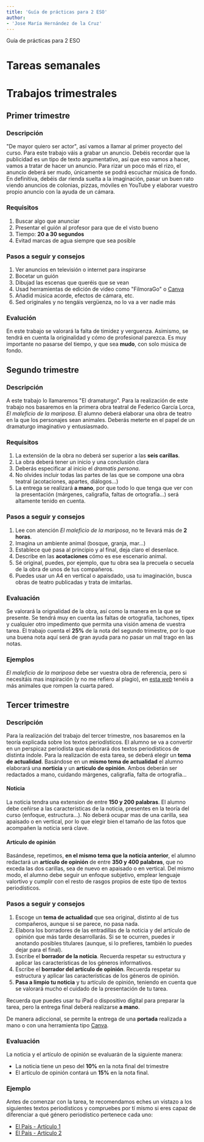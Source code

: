 ```yaml
---
title: 'Guía de prácticas para 2 ESO'
author:
- 'Jose María Hernández de la Cruz'
---
```


Guía de prácticas para 2 ESO

# Tareas semanales

# Trabajos trimestrales

## Primer trimestre
### Descripción
"De mayor quiero ser actor", así vamos a llamar al primer proyecto del curso. Para este trabajo váis a grabar un anuncio. Debéis recordar que la publicidad es un tipo de texto argumentativo, así que eso vamos a hacer, vamos a tratar de hacer un anuncio. Para rizar un poco más el rizo, el anuncio deberá ser mudo, únicamente se podrá escuchar música de fondo. En definitiva, debéis dar rienda suelta a la imaginación, pasar un buen rato viendo anuncios de colonias, pizzas, móviles en YouTube y elaborar vuestro propio anuncio con la ayuda de un cámara. 

### Requisitos
1. Buscar algo que anunciar
2. Presentar el guión al profesor para que de el visto bueno
3. Tiempo: **20 a 30 segundos**
4. Evitad marcas de agua siempre que sea posible


### Pasos a seguir y consejos
1. Ver anuncios en televisión o internet para inspirarse
2. Bocetar un guión
3. Dibujad las escenas que queréis que se vean
4. Usad herramientas de edición de video como "FilmoraGo" o [Canva](https://www.canva.com/)
5. Añadid música acorde, efectos de cámara, etc.
6. Sed originales y no tengáis vergüenza, no lo va a ver nadie más

### Evalución
En este trabajo se valorará la falta de timidez y verguenza. Asimismo, se tendrá en cuenta la originalidad y cómo de profesional parezca. Es muy importante no pasarse del tiempo, y que sea **mudo**, con solo música de fondo.

## Segundo trimestre
### Descripción
A este trabajo lo llamaremos "El dramaturgo". Para la realización de este trabajo nos basaremos en la primera obra teatral de Federico García Lorca, _El maleficio de la mariposa_. El alumno deberá elaborar una obra de teatro en la que los personajes sean animales. Deberás meterte en el papel de un dramaturgo imaginativo y entusiasmado.
### Requisitos
1. La extensión de la obra no deberá ser superior a las **seis carillas**.
2. La obra deberá tener un inicio y una conclusión clara
3. Deberás especificar al inicio el _dramatis persona_.
4. No olvides incluir todas las partes de las que se compone una obra teatral (acotaciones, apartes, diálogos...)
5. La entrega se realizará **a mano**, por que todo lo que tenga que ver con la presentación (márgenes, caligrafía, faltas de ortografía...) será altamente tenido en cuenta.


### Pasos a seguir y consejos
1. Lee con atención _El maleficio de la mariposa_, no te llevará más de **2 horas**.
2. Imagina un ambiente animal (bosque, granja, mar...)
3. Establece qué pasa al principio y al final, deja claro el desenlace.
4. Describe en las **acotaciones** cómo es ese escenario animal.
5. Sé original, puedes, por ejemplo, que tu obra sea la precuela o secuela de la obra de unos de tus compañeros.
6. Puedes usar un A4 en vertical o apaisdado, usa tu imaginación, busca obras de teatro publicadas y trata de imitarlas.

### Evaluación
Se valorará la orignalidad de la obra, así como la manera en la que se presente. Se tendrá muy en cuenta las faltas de ortografía, tachones, tipex y cualquier otro impedimento que permita una visión amena de vuestra tarea. El trabajo cuenta el **25%** de la nota del segundo trimestre, por lo que una buena nota aquí será de gran ayuda para no pasar un mal trago en las notas. 

### Ejemplos
_El maleficio de la mariposa_ debe ser vuestra obra de referencia, pero si necesitáis mas inspiración (y no me refiero al plagio), en [esta _web_](https://www.obrascortas.com/obra-sobre-el-trabajo-en-equipo-5-personajes/) tenéis a más animales que rompen la cuarta pared.

## Tercer trimestre
### Descripción
Para la realización del trabajo del tercer trimestre, nos basaremos en la teoría explicada sobre los textos periodísticos. El alumno se va a convertir en un perspicaz periodista que elaborará dos textos periodísticos de distinta índole. Para la realización de esta tarea, se deberá elegir un **tema de actualidad**. Basándose en un **mismo tema de actualidad** el alumno elaborará una **norticia** y un **artículo de opinión**. Ambos deberán ser redactados a mano, cuidando márgenes, caligrafía, falta de ortografía...

#### Noticia
La noticia tendra una extension de entre **150 y 200 palabras**. El alumno debe ceñirse a las características de la noticia, presentes en la teoría del curso (enfoque, estructura...). No deberá ocupar mas de una carilla, sea apaisado o en vertical, por lo que elegir bien el tamaño de las fotos que acompañen la noticia será clave. 

#### Artículo de opinión
Basándese, repetimos, **en el mismo tema que la noticia anterior**, el alumno redactará un **artículo de opinión** de entre **350 y 400 palabras**, que no exceda las dos carillas, sea de nuevo en apaisado o en vertical. Del mismo modo, el alumno debe seguir un enfoque subjetivo, emplear lenguaje valortivo y cumplir con el resto de rasgos propios de este tipo de textos periodísticos. 

### Pasos a seguir y consejos

1. Escoge un **tema de actualidad** que sea original, distinto al de tus compañeros, aunque si se parece, no pasa nada.
2. Elabora los borradores de las entradillas de la noticia y del artículo de
opinión que más tarde desarrollarás. Si se te ocurren, puedes ir anotando
posibles titulares (aunque, si lo prefieres, también lo puedes dejar para el
final).
3. Escribe el **borrador de la noticia**. Recuerda respetar su estructura y aplicar las características de los géneros informativos.
4. Escribe el **borrador del artículo de opinión**. Recuerda respetar su
estructura y aplicar las características de los géneros de opinión.
5. **Pasa a limpio tu noticia** y tu artículo de opinión, teniendo en cuenta que se valorará mucho el cuidado de la presentación de tu tarea.

Recuerda que puedes usar tu iPad o dispositivo digital para preparar la tarea, pero la entrega final deberá realizarse **a mano**.

De manera adiccional, se permite la entrega de una **portada** realizada a mano o con una herramienta tipo [Canva](https://www.canva.com/).

### Evaluación
La noticia y el artículo de opinión se evaluarán de la siguiente manera:
* La noticia tiene un peso del **10%** en la nota final del trimestre
* El artículo de opinión contará un **15%** en la nota final.

### Ejemplo
Antes de comenzar con la tarea, te recomendamos eches un vistazo a los siguientes textos periodísticos y compruebes por tí mismo si eres capaz de diferenciar a qué género periodístico pertenece cada uno:
* [El País - Artículo 1](https://elpais.com/sociedad/2020-09-21/la-policia-investiga-un-presunto-caso-de-acoso-escolar-sobre-una-chica-de-13-anos.html)
* [El País - Artículo 2](https://elpais.com/elpais/2018/09/17/eps/1537200447_949308.html)
